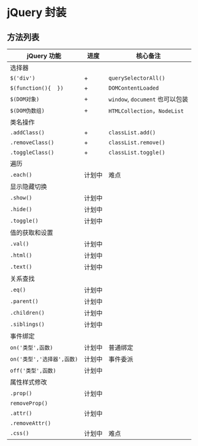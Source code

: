 # jQuery 封装

## 方法列表

| jQuery 功能                | 进度   | 核心备注                        |
| -------------------------- | ------ | ------------------------------- |
| 选择器                     |        |                                 |
| `$('div')`                 | +      | `querySelectorAll()`            |
| `$(function(){  })`        | +      | `DOMContentLoaded`              |
| `$(DOM对象)`               | +      | `window`, `document` 也可以包装 |
| `$(DOM伪数组)`             | +      | `HTMLCollection`，`NodeList`    |
| 类名操作                   |        |                                 |
| `.addClass()`              | +      | `classList.add()`               |
| `.removeClass()`           | +      | `classList.remove()`            |
| `.toggleClass()`           | +      | `classList.toggle()`            |
| 遍历                       |        |                                 |
| `.each()`                  | 计划中 | 难点                            |
| 显示隐藏切换               |        |                                 |
| `.show()`                  | 计划中 |                                 |
| `.hide()`                  | 计划中 |                                 |
| `.toggle()`                | 计划中 |                                 |
| 值的获取和设置             |        |                                 |
| `.val()`                   | 计划中 |                                 |
| `.html()`                  | 计划中 |                                 |
| `.text()`                  | 计划中 |                                 |
| 关系查找                   |        |                                 |
| `.eq()`                    | 计划中 |                                 |
| `.parent()`                | 计划中 |                                 |
| `.children()`              | 计划中 |                                 |
| `.siblings()`              | 计划中 |                                 |
| 事件绑定                   |        |                                 |
| `on('类型',函数)`          | 计划中 | 普通绑定                        |
| `on('类型','选择器',函数)` | 计划中 | 事件委派                        |
| `off('类型',函数)`         | 计划中 |                                 |
| 属性样式修改               |        |                                 |
| `.prop()`                  | 计划中 |                                 |
| `removeProp()`             |        |                                 |
| `.attr()`                  | 计划中 |                                 |
| `.removeAttr()`            |        |                                 |
| `.css()`                   | 计划中 | 难点                            |



